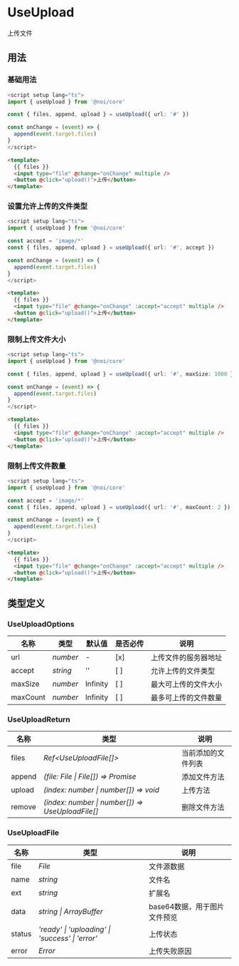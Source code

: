 # UseUpload

上传文件

## 用法

### 基础用法

```ts
<script setup lang="ts">
import { useUpload } from '@noi/core'

const { files, append, upload } = useUpload({ url: '#' })

const onChange = (event) => {
  append(event.target.files)
}
</script>
```

```html
<template>
  {{ files }}
  <input type="file" @change="onChange" multiple />
  <button @click="upload()">上传</button>
</template>
```

### 设置允许上传的文件类型

```ts
<script setup lang="ts">
import { useUpload } from '@noi/core'

const accept = 'image/*'
const { files, append, upload } = useUpload({ url: '#', accept })

const onChange = (event) => {
  append(event.target.files)
}
</script>
```

```html
<template>
  {{ files }}
  <input type="file" @change="onChange" :accept="accept" multiple />
  <button @click="upload()">上传</button>
</template>
```

### 限制上传文件大小

```ts
<script setup lang="ts">
import { useUpload } from '@noi/core'

const { files, append, upload } = useUpload({ url: '#', maxSize: 1000 })

const onChange = (event) => {
  append(event.target.files)
}
</script>
```

```html
<template>
  {{ files }}
  <input type="file" @change="onChange" :accept="accept" multiple />
  <button @click="upload()">上传</button>
</template>
```

### 限制上传文件数量

```ts
<script setup lang="ts">
import { useUpload } from '@noi/core'

const accept = 'image/*'
const { files, append, upload } = useUpload({ url: '#', maxCount: 2 })

const onChange = (event) => {
  append(event.target.files)
}
</script>
```

```html
<template>
  {{ files }}
  <input type="file" @change="onChange" :accept="accept" multiple />
  <button @click="upload()">上传</button>
</template>
```

## 类型定义

### UseUploadOptions

| 名称     | 类型     | 默认值   | 是否必传 | 说明                 |
| -------- | -------- | -------- | -------- | -------------------- |
| url      | _number_ | -        | [x]      | 上传文件的服务器地址 |
| accept   | _string_ | ''       | [ ]      | 允许上传的文件类型   |
| maxSize  | _number_ | Infinity | [ ]      | 最大可上传的文件大小 |
| maxCount | _number_ | Infinity | [ ]      | 最多可上传的文件数量 |

### UseUploadReturn

| 名称   | 类型                                             | 说明               |
| ------ | ------------------------------------------------ | ------------------ |
| files  | _Ref\<UseUploadFile[]\>_                         | 当前添加的文件列表 |
| append | _(file: File \| File[]) => Promise<void>_        | 添加文件方法       |
| upload | _(index: number \| number[]) => void_            | 上传方法           |
| remove | _(index: number \| number[]) => UseUploadFile[]_ | 删除文件方法       |

### UseUploadFile

| 名称   | 类型                                             | 说明                         |
| ------ | ------------------------------------------------ | ---------------------------- |
| file   | _File_                                           | 文件源数据                   |
| name   | _string_                                         | 文件名                       |
| ext    | _string_                                         | 扩展名                       |
| data   | _string \| ArrayBuffer_                          | base64数据，用于图片文件预览 |
| status | _'ready' \| 'uploading' \| 'success' \| 'error'_ | 上传状态                     |
| error  | _Error_                                          | 上传失败原因                 |

